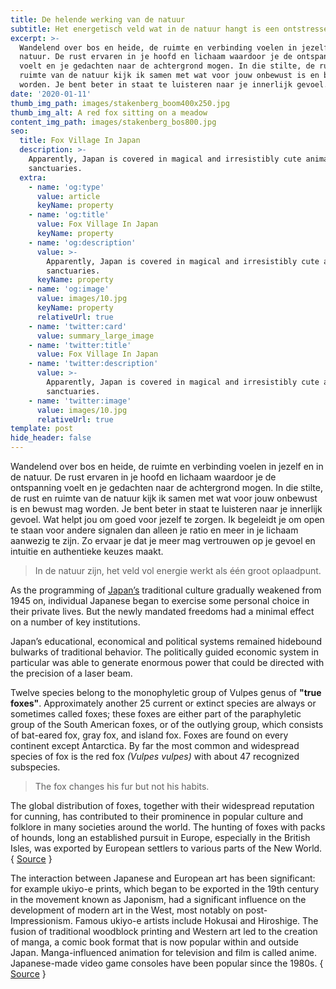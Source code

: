 ```yaml
---
title: De helende werking van de natuur
subtitle: Het energetisch veld wat in de natuur hangt is een ontstressend medicijn
excerpt: >-
  Wandelend over bos en heide, de ruimte en verbinding voelen in jezelf en in de
  natuur. De rust ervaren in je hoofd en lichaam waardoor je de ontspanning
  voelt en je gedachten naar de achtergrond mogen. In die stilte, de rust en
  ruimte van de natuur kijk ik samen met wat voor jouw onbewust is en bewust mag
  worden. Je bent beter in staat te luisteren naar je innerlijk gevoel.
date: '2020-01-11'
thumb_img_path: images/stakenberg_boom400x250.jpg
thumb_img_alt: A red fox sitting on a meadow
content_img_path: images/stakenberg_bos800.jpg
seo:
  title: Fox Village In Japan
  description: >-
    Apparently, Japan is covered in magical and irresistibly cute animal
    sanctuaries.
  extra:
    - name: 'og:type'
      value: article
      keyName: property
    - name: 'og:title'
      value: Fox Village In Japan
      keyName: property
    - name: 'og:description'
      value: >-
        Apparently, Japan is covered in magical and irresistibly cute animal
        sanctuaries.
      keyName: property
    - name: 'og:image'
      value: images/10.jpg
      keyName: property
      relativeUrl: true
    - name: 'twitter:card'
      value: summary_large_image
    - name: 'twitter:title'
      value: Fox Village In Japan
    - name: 'twitter:description'
      value: >-
        Apparently, Japan is covered in magical and irresistibly cute animal
        sanctuaries.
    - name: 'twitter:image'
      value: images/10.jpg
      relativeUrl: true
template: post
hide_header: false
---
```

Wandelend over bos en heide, de ruimte en verbinding voelen in jezelf en in de natuur. De rust ervaren in je hoofd en lichaam waardoor je de ontspanning voelt en je gedachten naar de achtergrond mogen. In die stilte, de rust en ruimte van de natuur kijk ik samen met wat voor jouw onbewust is en bewust mag worden. Je bent beter in staat te luisteren naar je innerlijk gevoel. Wat helpt jou om goed voor jezelf te zorgen. Ik begeleidt je om open te staan voor andere signalen dan alleen je ratio en meer in je lichaam aanwezig te zijn. Zo ervaar je dat je meer mag vertrouwen op je gevoel en intuitie en authentieke keuzes maakt.

> In de natuur zijn, het veld vol energie werkt als één groot oplaadpunt.

As the programming of <a title="Japan" href="http://en.wikipedia.org/wiki/Japan" target="_blank">Japan’s</a> traditional culture gradually weakened from 1945 on, individual Japanese began to exercise some personal choice in their private lives. But the newly mandated freedoms had a minimal effect on a number of key institutions.

Japan’s educational, economical and political systems remained hidebound bulwarks of traditional behavior. The politically guided economic system in particular was able to generate enormous power that could be directed with the precision of a laser beam.

Twelve species belong to the monophyletic group of Vulpes genus of **"true foxes"**. Approximately another 25 current or extinct species are always or sometimes called foxes; these foxes are either part of the paraphyletic group of the South American foxes, or of the outlying group, which consists of bat-eared fox, gray fox, and island fox. Foxes are found on every continent except Antarctica. By far the most common and widespread species of fox is the red fox *(Vulpes vulpes)* with about 47 recognized subspecies.

> The fox changes his fur but not his habits.

The global distribution of foxes, together with their widespread reputation for cunning, has contributed to their prominence in popular culture and folklore in many societies around the world. The hunting of foxes with packs of hounds, long an established pursuit in Europe, especially in the British Isles, was exported by European settlers to various parts of the New World. { <a title="Fox" href="https://en.wikipedia.org/wiki/Fox" target="_blank">Source</a> }

The interaction between Japanese and European art has been significant: for example ukiyo-e prints, which began to be exported in the 19th century in the movement known as Japonism, had a significant influence on the development of modern art in the West, most notably on post-Impressionism. Famous ukiyo-e artists include Hokusai and Hiroshige. The fusion of traditional woodblock printing and Western art led to the creation of manga, a comic book format that is now popular within and outside Japan. Manga-influenced animation for television and film is called anime. Japanese-made video game consoles have been popular since the 1980s. { <a title="Ise Grand Shrine" href="http://en.wikipedia.org/wiki/Ise_Grand_Shrine" target="_blank">Source</a> }
